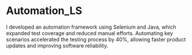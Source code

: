 # Automation_LS
I developed an automation framework using Selenium and Java, which expanded test coverage and reduced manual efforts. Automating key scenarios accelerated the testing process by 40%, allowing faster product updates and improving software reliability.
